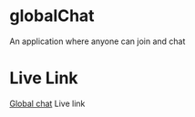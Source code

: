 # globalChat
An application where anyone can join and chat 
# Live Link
[Global chat](https://globalchat-d4ml.onrender.com/) Live link
